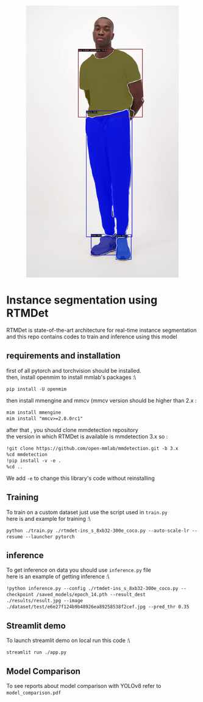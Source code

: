 <p align="center"><img src="./gr1.jpg" width="400" alt="RTMDet segmentation example" class="center"></p>


# Instance segmentation using RTMDet
RTMDet is state-of-the-art architecture for real-time instance segmentation\
and this repo contains codes to train and inference using this model
## requirements and installation
first of all pytorch and torchvision should be installed.\
then, install openmim to install mmlab's packages :\
```
pip install -U openmim
```
then install mmengine and mmcv (mmcv version should be higher than 2.x :
```
mim install mmengine
mim install "mmcv>=2.0.0rc1"
```
after that , you should clone mmdetection repository\
the version in which RTMDet is available is mmdetection 3.x so :
```
!git clone https://github.com/open-mmlab/mmdetection.git -b 3.x
%cd mmdetection
!pip install -v -e .
%cd ..
```
We add ```-e``` to change this library's code without reinstalling
## Training
To train on a custom dataset just use the script used in ```train.py```\
here is and example for training :\
```
python ./train.py ./rtmdet-ins_s_8xb32-300e_coco.py --auto-scale-lr --resume --launcher pytorch
```
## inference
To get inference on data you should use ```inference.py``` file\
here is an example of getting inference :\
```
!python inference.py --config ./rtmdet-ins_s_8xb32-300e_coco.py --checkpoint /saved_models/epoch_14.pth --result_dest ./results/result.jpg --image ./dataset/test/e6e27f124b9b48926ea89258538f2cef.jpg --pred_thr 0.35
```
## Streamlit demo
To launch streamlit demo on local run this code :\
```
streamlit run ./app.py
```
## Model Comparison
To see reports about model comparison with YOLOv8 refer to ```model_comparison.pdf```
